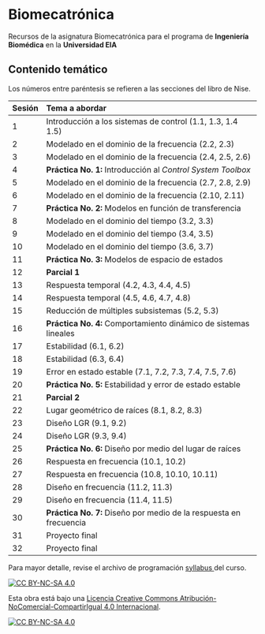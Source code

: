 # Biomecatrónica

Recursos de la asignatura Biomecatrónica para el programa de **Ingeniería Biomédica** en la **Universidad EIA**

## Contenido temático

Los números entre paréntesis se refieren a las secciones del libro de Nise.

| Sesión | Tema a abordar                                        |
| :--- | :--- |
| 1      | Introducción a los sistemas de control (1.1, 1.3, 1.4 1.5) |
| 2      | Modelado en el dominio de la frecuencia (2.2, 2.3)     |
| 3      | Modelado en el dominio de la frecuencia (2.4, 2.5, 2.6) |
| 4      | **Práctica No. 1:** Introducción al *Control System Toolbox* |
| 5      | Modelado en el dominio de la frecuencia (2.7, 2.8, 2.9) |
| 6      | Modelado en el dominio de la frecuencia (2.10, 2.11)   |
| 7      | **Práctica No. 2:** Modelos en función de transferencia |
| 8      | Modelado en el dominio del tiempo (3.2, 3.3)           |
| 9      | Modelado en el dominio del tiempo (3.4, 3.5)           |
| 10     | Modelado en el dominio del tiempo (3.6, 3.7)           |
| 11     | **Práctica No. 3:** Modelos de espacio de estados       |
| 12     | **Parcial 1**                                         |
| 13     | Respuesta temporal (4.2, 4.3, 4.4, 4.5)                |
| 14     | Respuesta temporal (4.5, 4.6, 4.7, 4.8)                |
| 15     | Reducción de múltiples subsistemas (5.2, 5.3)          |
| 16     | **Práctica No. 4:** Comportamiento dinámico de sistemas lineales |
| 17     | Estabilidad (6.1, 6.2)                                |
| 18     | Estabilidad (6.3, 6.4)                                |
| 19     | Error en estado estable (7.1, 7.2, 7.3, 7.4, 7.5, 7.6) |
| 20     | **Práctica No. 5:** Estabilidad y error de estado estable |
| 21     | **Parcial 2**                                         |
| 22     | Lugar geométrico de raíces (8.1, 8.2, 8.3)             |
| 23     | Diseño LGR (9.1, 9.2)                                 |
| 24     | Diseño LGR (9.3, 9.4)                                 |
| 25     | **Práctica No. 6:** Diseño por medio del lugar de raíces |
| 26     | Respuesta en frecuencia (10.1, 10.2)                   |
| 27     | Respuesta en frecuencia (10.8, 10.10, 10.11)           |
| 28     | Diseño en frecuencia (11.2, 11.3)                      |
| 29     | Diseño en frecuencia (11.4, 11.5)                      |
| 30     | **Práctica No. 7:** Diseño por medio de la respuesta en frecuencia |
| 31     | Proyecto final                                        |
| 32     | Proyecto final                                        |

Para mayor detalle, revise el archivo de programación <a href="BMC 2024-1 Syllabus.pdf"> syllabus </a> del curso.

[![CC BY-NC-SA 4.0][cc-by-nc-sa-shield]][cc-by-nc-sa]

Esta obra está bajo una
[Licencia Creative Commons Atribución-NoComercial-CompartirIgual 4.0 Internacional][cc-by-nc-sa].

[![CC BY-NC-SA 4.0][cc-by-nc-sa-image]][cc-by-nc-sa]

[cc-by-nc-sa]: https://creativecommons.org/licenses/by-nc-sa/4.0/deed.es
[cc-by-nc-sa-image]: https://licensebuttons.net/l/by-nc-sa/4.0/88x31.png
[cc-by-nc-sa-shield]: https://img.shields.io/badge/License-CC%20BY--NC--SA%204.0-lightgrey.svg
